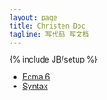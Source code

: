 ```yaml
---
layout: page
title: Christen Doc
tagline: 写代码 写文档
---
```

{% include JB/setup %}

* [Ecma 6](ecma/index.html)
* [Syntax](ecma/syntax.html)

